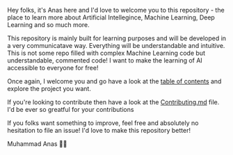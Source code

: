 Hey folks, it's Anas here and I'd love to welcome you to this repository - the place to learn more about Artificial Intellegince, Machine Learning, Deep Learning and so much more.

This repository is mainly built for learning purposes and will be developed in a very communicatave way. Everything will be understandable and intuitive. This is not some repo filled with complex Machine Learning code but understandable, commented code! I want to make the learning of AI accessible to everyone for free!

Once again, I welcome you and go have a look at the [table of contents](https://github.com/muhammadanas0716/Machine-Learning-Projects-101#project-contents) and explore the project you want.

If you're looking to contribute then have a look at the [Contributing.md](https://github.com/muhammadanas0716/Machine-Learning-Projects-101/blob/main/Contributing.md) file. I'd be ever so greatful for your contributions

If you folks want something to improve, feel free and absolutely no hesitation to file an issue! I'd love to make this repository better!

Muhammad Anas 👋🏻
